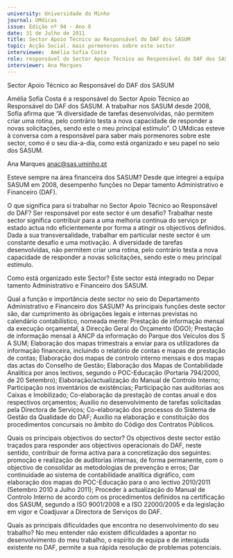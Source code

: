 ```yaml
---
university: Universidade do Minho
journal: UMdicas
issue: Edição nº 94 - Ano 6
date: 31 de Julho de 2011
title: Sector Apoio Técnico ao Responsável do DAF dos SASUM
topic: Acção Social. mais pormenores sobre este sector
interviewee:  Amélia Sofia Costa
role: responsável do Sector Apoio Técnico ao Responsável do DAF dos SASUM
interviewer: Ana Marques
---
```




Sector Apoio Técnico ao Responsável do DAF dos SASUM


Amélia Sofia Costa é a responsável do Sector Apoio Técnico ao
Responsável do DAF dos SASUM. A trabalhar nos SASUM desde
2008, Sofia afirma que “A diversidade de tarefas desenvolvidas,
não permitem criar uma rotina, pelo contrário testa a nova
capacidade de responder a novas solicitações, sendo este o meu
principal estímulo”. O UMdicas esteve à conversa com a
responsável para saber mais pormenores sobre este sector,
como é o seu dia-a-dia, como está organizado e seu papel no seio
dos SASUM.


Ana Marques
anac@sas.uminho.pt


Esteve sempre na área financeira dos
SASUM?
Desde que integrei a equipa SASUM em
2008, desempenho funções no
Depar tamento Administrativo e
Financeiro (DAF).


O que significa para si trabalhar no
Sector Apoio Técnico ao Responsável
do DAF? Ser responsável por este
sector é um desafio?
Trabalhar neste sector significa
contribuir para a uma melhoria contínua
do serviço pr estado actua ndo
eficientemente por forma a atingir os
objectivos definidos.
Dada a sua transversalidade, trabalhar
em particular neste sector é um
constante desafio e uma motivação. A
diversidade de tarefas desenvolvidas,
não permitem criar uma rotina, pelo
contrário testa a nova capacidade de
responder a novas solicitações, sendo
este o meu principal estímulo.


Como está organizado este Sector?
Este sector está integrado no
Depar tamento Administrativo e
Financeiro dos SASUM.


Qual a função e importância deste
sector no seio do Departamento
Administrativo e Financeiro dos
SASUM?
As principais funções deste sector são,
dar cumprimento às obrigações legais e
internas previstas no calendário
contabilístico, nomeada mente:
Prestação de informação mensal da
execução orçamental, à Direcção Geral
do Orçamento (DGO); Prestação de
informação mensal à ANCP da
informação do Parque dos Veículos dos
S A SUM; Elaboração dos mapas
trimestrais a enviar para os utilizadores
da informação financeira, incluindo o
relatório de contas e mapas de
prestação de contas; Elaboração dos
mapas de controlo interno mensais e
dos mapas das actas do Conselho de
Gestão; Elaboração dos Mapas de
Contabilidade Analítica por anos
lectivos, segundo o POC-Educação
(Portaria 794/2000, de 20 Setembro);
Elaboração/actualização do Manual de
Controlo Interno; Participação nos
inventários de existências; Participação
nas auditorias aos Caixas e Imobilizado;
Co-elaboração da prestação de contas
anual e dos respectivos orçamentos;
Auxilio no desenvolvimento de tarefas
solicitadas pela Directora de Serviços;
Co-elaboração dos processos do
Sistema de Gestão da Qualidade do DAF;
Auxílio na elaboração e constituição dos
procedimentos concursais no âmbito
do Código dos Contratos Públicos.


Quais os principais objectivos do
sector?
Os objectivos deste sector estão
traçados para responder aos objectivos
operacionais do DAF, neste sentido,
contribuir de forma activa para a
concretização dos seguintes: promoção
e realização de auditorias internas, de
forma permanente, com o objectivo de
consolidar as metodologias de
prevenção e erros; Dar continuidade ao
sistema de contabilidade analítica
digráfico, com elaboração dos mapas do
POC-Educação para o ano lectivo
2010/2011 (Setembro 2010 a Julho
2011); Proceder à actualização do
Manual de Controlo Interno de acordo
com os procedimentos definidos na
certificação dos SASUM, segundo a ISO
9001/2008 e a ISO 22000/2005 e da
legislação em vigor e Coadjuvar a
Directora de Serviços do DAF.


Quais as principais dificuldades que
encontra no desenvolvimento do seu
trabalho?
No meu entender não existem
dificuldades a apontar no
desenvolvimento do meu trabalho, o
espírito de equipa e de interajuda
existente no DAF, permite a sua rápida
resolução de problemas potenciais.